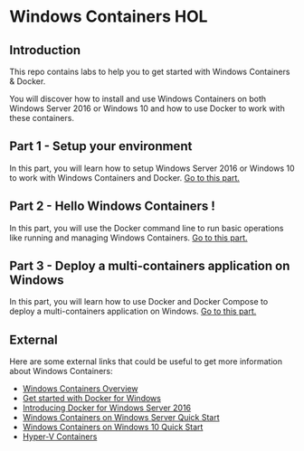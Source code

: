 # Windows Containers HOL

## Introduction
This repo contains labs to help you to get started with Windows Containers &amp; Docker.

You will discover how to install and use Windows Containers on both Windows Server 2016 or Windows 10 and how to use Docker to work with these containers.

## Part 1 - Setup your environment
In this part, you will learn how to setup Windows Server 2016 or Windows 10 to work with Windows Containers and Docker.
[Go to this part.](https://github.com/jcorioland/WindowsContainersHOL/blob/master/SetupEnvironment.md)

## Part 2 - Hello Windows Containers !
In this part, you will use the Docker command line to run basic operations like running and managing Windows Containers.
[Go to this part.](https://github.com/jcorioland/WindowsContainersHOL/blob/master/HelloWindowsContainers.md)

## Part 3 - Deploy a multi-containers application on Windows
In this part, you will learn how to use Docker and Docker Compose to deploy a multi-containers application on Windows.
[Go to this part.](https://github.com/jcorioland/WindowsContainersHOL/blob/master/DockerComposeWindows.md)

## External 

Here are some external links that could be useful to get more information about Windows Containers: 
- [Windows Containers Overview](https://msdn.microsoft.com/en-us/virtualization/windowscontainers/about/about_overview) 
- [Get started with Docker for Windows](https://docs.docker.com/docker-for-windows/) 
- [Introducing Docker for Windows Server 2016](https://blog.docker.com/2016/09/dockerforws2016/)
- [Windows Containers on Windows Server Quick Start](https://msdn.microsoft.com/en-us/virtualization/windowscontainers/quick_start/quick_start_windows_server)
- [Windows Containers on Windows 10 Quick Start](https://msdn.microsoft.com/en-us/virtualization/windowscontainers/quick_start/quick_start_windows_10)
- [Hyper-V Containers](https://msdn.microsoft.com/en-us/virtualization/windowscontainers/management/hyperv_container)
